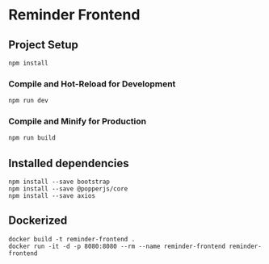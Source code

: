 # Reminder Frontend

## Project Setup

```sh
npm install
```

### Compile and Hot-Reload for Development

```sh
npm run dev
```

### Compile and Minify for Production

```sh
npm run build
```

## Installed dependencies

```shell
npm install --save bootstrap
npm install --save @popperjs/core
npm install --save axios
```

## Dockerized

```shell
docker build -t reminder-frontend .
docker run -it -d -p 8080:8080 --rm --name reminder-frontend reminder-frontend
```